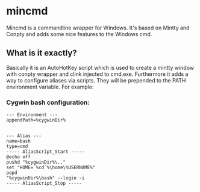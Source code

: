 # mincmd
Mincmd is a commandline wrapper for Windows. It's based on Mintty and Conpty and adds some nice features to the Windows cmd.

## What is it exactly?
Basically it is an AutoHotKey script which is used to create a mintty window with conpty wrapper and clink injected to cmd.exe. Furthermore it adds a way to configure aliases via scripts. They will be prepended to the PATH environment variable. For example:

### Cygwin bash configuration:
```
--- Environment ---
appendPath=%cygwinDir%


--- Alias ---
name=bash
type=cmd
----- AliasScript_Start -----
@echo off
pushd "%cygwinDir%\.."
set "HOME=`%cd`%\home\%USERNAME%"
popd
"%cygwinDir%\bash" --login -i
----- AliasScript_Stop -----
```
